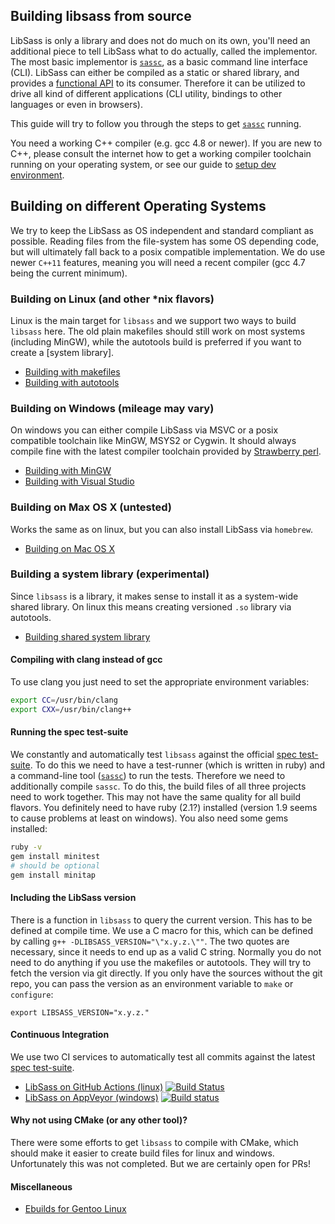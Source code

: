 ## Building libsass from source

LibSass is only a library and does not do much on its own, you'll need an additional
piece to tell LibSass what to do actually, called the implementor. The most basic
implementor is [`sassc`][6], as a basic command line interface (CLI). LibSass can
either be compiled as a static or shared library, and provides a [functional API](12)
to its consumer. Therefore it can be utilized to drive all kind of different
applications (CLI utility, bindings to other languages or even in browsers).

This guide will try to follow you through the steps to get [`sassc`][6] running.

You need a working C++ compiler (e.g. gcc 4.8 or newer). If you are new to C++,
please consult the internet how to get a working compiler toolchain running on your
operating system, or see our guide to [setup dev environment](setup-environment.md).

## Building on different Operating Systems

We try to keep the LibSass as OS independent and standard compliant as possible.
Reading files from the file-system has some OS depending code, but will ultimately
fall back to a posix compatible implementation. We do use newer `C++11` features,
meaning you will need a recent compiler (gcc 4.7 being the current minimum).

### Building on Linux (and other *nix flavors)

Linux is the main target for `libsass` and we support two ways to build `libsass` here.
The old plain makefiles should still work on most systems (including MinGW), while the
autotools build is preferred if you want to create a [system library].

- [Building with makefiles][1]
- [Building with autotools][2]

### Building on Windows (mileage may vary)

On windows you can either compile LibSass via MSVC or a posix compatible toolchain
like MinGW, MSYS2 or Cygwin. It should always compile fine with the latest compiler
toolchain provided by [Strawberry perl](https://strawberryperl.com/).

- [Building with MinGW][3]
- [Building with Visual Studio][11]

### Building on Max OS X (untested)

Works the same as on linux, but you can also install LibSass via `homebrew`.

- [Building on Mac OS X][10]

### Building a system library (experimental)

Since `libsass` is a library, it makes sense to install it as a system-wide shared
library. On linux this means creating versioned `.so` library via autotools.

- [Building shared system library][4]

#### Compiling with clang instead of gcc

To use clang you just need to set the appropriate environment variables:

```bash
export CC=/usr/bin/clang
export CXX=/usr/bin/clang++
```

#### Running the spec test-suite

We constantly and automatically test `libsass` against the official [spec test-suite][5].
To do this we need to have a test-runner (which is written in ruby) and a command-line
tool ([`sassc`][6]) to run the tests. Therefore we need to additionally compile `sassc`.
To do this, the build files of all three projects need to work together. This may not have
the same quality for all build flavors. You definitely need to have ruby (2.1?) installed
(version 1.9 seems to cause problems at least on windows). You also need some gems installed:

```bash
ruby -v
gem install minitest
# should be optional
gem install minitap
```

#### Including the LibSass version

There is a function in `libsass` to query the current version. This has to be defined at compile time.
We use a C macro for this, which can be defined by calling `g++ -DLIBSASS_VERSION="\"x.y.z.\""`.
The two quotes are necessary, since it needs to end up as a valid C string. Normally you do not
need to do anything if you use the makefiles or autotools. They will try to fetch the version
via git directly. If you only have the sources without the git repo, you can pass the version
as an environment variable to `make` or `configure`:

```
export LIBSASS_VERSION="x.y.z."
```

#### Continuous Integration

We use two CI services to automatically test all commits against the latest [spec test-suite][5].

- [LibSass on GitHub Actions (linux)][7]
[![Build Status](https://github.com/sass/libsass/actions/workflows/build-and-test.yml/badge.svg)](https://github.com/sass/libsass/actions/workflows/build-and-test.yml)
- [LibSass on AppVeyor (windows)][8]
[![Build status](https://ci.appveyor.com/api/projects/status/github/sass/libsass?svg=true)](https://ci.appveyor.com/project/sass/libsass/branch/master)

#### Why not using CMake (or any other tool)?

There were some efforts to get `libsass` to compile with CMake, which should make it easier to
create build files for linux and windows. Unfortunately this was not completed. But we are certainly open for PRs!

#### Miscellaneous

- [Ebuilds for Gentoo Linux](build-on-gentoo.md)

[1]: build-with-makefiles.md
[2]: build-with-autotools.md
[3]: build-with-mingw.md
[4]: build-shared-library.md
[5]: https://github.com/sass/sass-spec
[6]: https://github.com/sass/sassc
[7]: https://github.com/sass/libsass/blob/master/.github/workflows
[8]: https://github.com/sass/libsass/blob/master/appveyor.yml
[9]: implementations.md
[10]: build-on-darwin.md
[11]: build-with-visual-studio.md
[12]: api-doc.md
